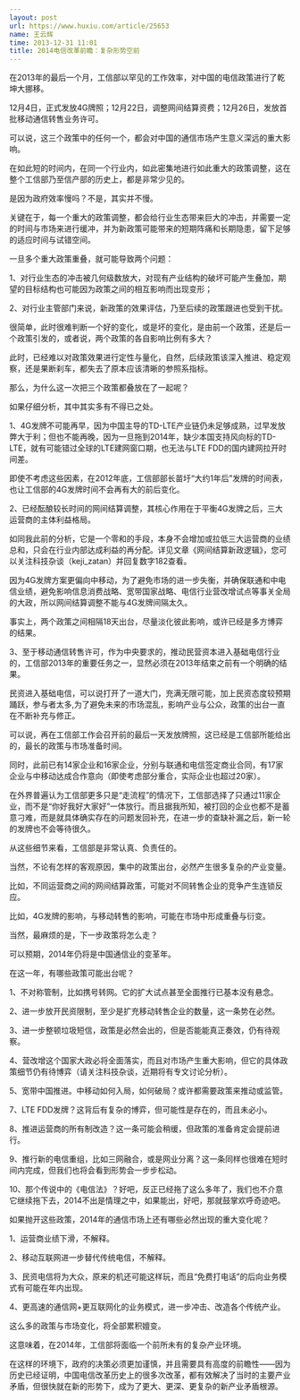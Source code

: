 ```yaml
---
layout: post
url: https://www.huxiu.com/article/25653
name: 王云辉
time: 2013-12-31 11:01
title: 2014电信改革前瞻：复杂形势空前
---
```

在2013年的最后一个月，工信部以罕见的工作效率，对中国的电信政策进行了乾坤大挪移。

12月4日，正式发放4G牌照；12月22日，调整网间结算资费；12月26日，发放首批移动通信转售业务许可。

可以说，这三个政策中的任何一个，都会对中国的通信市场产生意义深远的重大影响。

在如此短的时间内，在同一个行业内，如此密集地进行如此重大的政策调整，这在整个工信部乃至信产部的历史上，都是非常少见的。

是因为政府效率慢吗？不是，其实并不慢。

关键在于，每一个重大的政策调整，都会给行业生态带来巨大的冲击，并需要一定的时间与市场来进行缓冲，并为新政策可能带来的短期阵痛和长期隐患，留下足够的适应时间与试错空间。

一旦多个重大政策重叠，就可能导致两个问题：

1、对行业生态的冲击被几何级数放大，对现有产业结构的破坏可能产生叠加，期望的目标结构也可能因为政策之间的相互影响而出现变形；

2、对行业主管部门来说，新政策的效果评估，乃至后续的政策跟进也受到干扰。

很简单，此时很难判断一个好的变化，或是坏的变化，是由前一个政策，还是后一个政策引发的，或者说，两个政策的各自影响比例有多大？

此时，已经难以对政策效果进行定性与量化，自然，后续政策该深入推进、稳定观察，还是果断刹车，都失去了原本应该清晰的参照系指标。

那么，为什么这一次把三个政策都叠放在了一起呢？

如果仔细分析，其中其实多有不得已之处。

1、4G发牌不可能再早，因为中国主导的TD-LTE产业链仍未足够成熟，过早发放弊大于利；但也不能再晚，因为一旦拖到2014年，缺少本国支持风向标的TD-LTE，就有可能错过全球的LTE建网窗口期，也无法与LTE FDD的国内建网拉开时间差。

即使不考虑这些因素，在2012年底，工信部部长苗圩“大约1年后”发牌的时间表，也让工信部的4G发牌时间不会再有大的前后变化。

2、已经酝酿较长时间的网间结算调整，其核心作用在于平衡4G发牌之后，三大运营商的主体利益格局。

如同我此前的分析，它是一个零和的手段，本身不会增加或拉低三大运营商的业绩总和，只会在行业内部达成利益的再分配。详见文章《网间结算新政逻辑》，您可以关注科技杂谈（keji_zatan）并回复数字182查看。

因为4G发牌方案更偏向中移动，为了避免市场的进一步失衡，并确保联通和中电信业绩，避免影响信息消费战略、宽带国家战略、电信行业营改增试点等事关全局的大政，所以网间结算调整不能与4G发牌间隔太久。

事实上，两个政策之间相隔18天出台，尽量淡化彼此影响，或许已经是多方博弈的结果。

3、至于移动通信转售许可，作为中央要求的，推动民营资本进入基础电信行业的，工信部2013年的重要任务之一，显然必须在2013年结束之前有一个明确的结果。

民资进入基础电信，可以说打开了一道大门，充满无限可能，加上民资态度较预期踊跃，参与者太多,为了避免未来的市场混乱，影响产业与公众，政策的出台一直在不断补充与修正。

可以说，再在工信部工作会召开前的最后一天发放牌照，这已经是工信部所能给出的，最长的政策与市场准备时间。

同时，此前已有14家企业和16家企业，分别与联通和电信签定商业合同，有17家企业与中移动达成合作意向（即使考虑部分重合，实际企业也超过20家）。

在外界普遍认为工信部更多只是“走流程”的情况下，工信部选择了只通过11家企业，而不是“你好我好大家好”一体放行。而且据我所知，被打回的企业也都不是蓄意刁难，而是就具体确实存在的问题发回补充，在进一步的查缺补漏之后，新一轮的发牌也不会等待很久。

从这些细节来看，工信部是非常认真、负责任的。

当然，不论有怎样的客观原因，集中的政策出台，必然产生很多复杂的产业变量。

比如，不同运营商之间的网间结算政策，可能对不同转售企业的竞争产生连锁反应。

比如，4G发牌的影响，与移动转售的影响，可能在市场中形成重叠与衍变。

当然，最麻烦的是，下一步政策将怎么走？

可以预期，2014年仍将是中国通信业的变革年。

在这一年，有哪些政策可能出台呢？

1、不对称管制，比如携号转网。它的扩大试点甚至全面推行已基本没有悬念。

2、进一步放开民资限制，至少是扩充移动转售企业的数量，这一条势在必然。

3、进一步整顿垃圾短信，政策是必然会出的，但是否能能真正奏效，仍有待观察。

4、营改增这个国家大政必将全面落实，而且对市场产生重大影响，但它的具体政策细节仍有待博弈（请关注科技杂谈，近期将有专文讨论分析）。

5、宽带中国推进。中移动如何入局，如何破局？或许都需要政策来推动或监管。

7、LTE FDD发牌？这背后有复杂的博弈，但可能性是存在的，而且未必小。

8、推进运营商的所有制改造？这一条可能会稍缓，但政策的准备肯定会提前进行。

9、推行新的电信重组，比如三网融合，或是网业分离？这一条同样也很难在短时间内完成，但我们也将会看到形势会一步步松动。

10、那个传说中的《电信法》？好吧，反正已经拖了这么多年了，我们也不介意它继续拖下去，2014不出是情理之中，如果能出，好吧，那就鼓掌欢呼奇迹吧。

如果抛开这些政策，2014年的通信市场上还有哪些必然出现的重大变化呢？

1、运营商业绩下滑，不解释。

2、移动互联网进一步替代传统电信，不解释。

3、民资电信将为大众，原来的机还可能这样玩，而且“免费打电话”的后向业务模式有可能在年内出现。

4、更高速的通信网+更互联网化的业务模式，进一步冲击、改造各个传统产业。

这么多的政策与市场变化，将全部累积嬗变。

这意味着，在2014年，工信部将面临一个前所未有的复杂产业环境。

在这样的环境下，政府的决策必须更加谨慎，并且需要具有高度的前瞻性——因为历史已经证明，中国电信改革历史上的很多次改革，都有效解决了当时的主要产业矛盾，但很快就在新的形势下，成为了更大、更深、更复杂的新产业矛盾根源。

